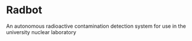 # Radbot
An autonomous radioactive contamination detection system for use in the university nuclear laboratory
